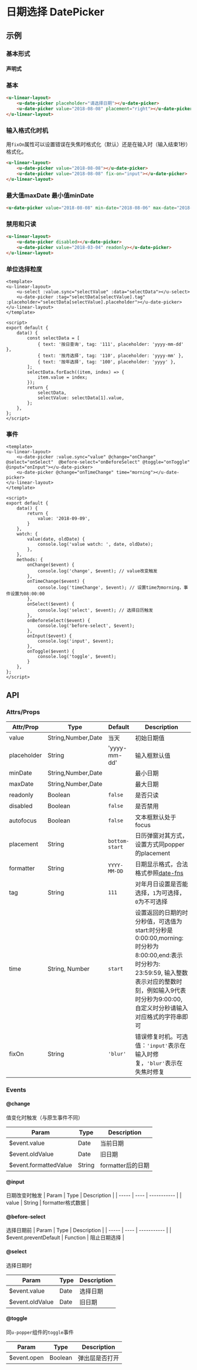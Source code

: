 # 日期选择 DatePicker

## 示例
### 基本形式

#### 声明式

### 基本
``` html
<u-linear-layout>
    <u-date-picker placeholder="请选择日期"></u-date-picker>
    <u-date-picker value="2018-08-08" placement="right"></u-date-picker>
</u-linear-layout>
```
### 输入格式化时机

用`fixOn`属性可以设置错误在失焦时格式化（默认）还是在输入时（输入结束1秒）格式化。

``` html
<u-linear-layout>
    <u-date-picker value="2018-08-08"></u-date-picker>
    <u-date-picker value="2018-08-08" fix-on="input"></u-date-picker>
</u-linear-layout>
```

### 最大值maxDate 最小值minDate
``` html
<u-date-picker value="2018-08-08" min-date="2018-08-06" max-date="2018-08-18"></u-date-picker>
```

### 禁用和只读
``` html
<u-linear-layout>
    <u-date-picker disabled></u-date-picker>
    <u-date-picker value="2018-03-04" readonly></u-date-picker>
</u-linear-layout>
```

### 单位选择粒度
``` vue
<template>
<u-linear-layout>
    <u-select :value.sync="selectValue" :data="selectData"></u-select>
    <u-date-picker :tag="selectData[selectValue].tag" :placeholder="selectData[selectValue].placeholder"></u-date-picker>
</u-linear-layout>
</template>

<script>
export default {
    data() {
        const selectData = [
            { text: '按日查询', tag: '111', placeholder: 'yyyy-mm-dd' },
            { text: '按月选择', tag: '110', placeholder: 'yyyy-mm' },
            { text: '按年选择', tag: '100', placeholder: 'yyyy' },
        ];
        selectData.forEach((item, index) => {
            item.value = index;
        });
        return {
            selectData,
            selectValue: selectData[1].value,
        };
    },
};
</script>
```

### 事件
``` vue
<template>
<u-linear-layout>
    <u-date-picker :value.sync="value" @change="onChange" @select="onSelect"  @before-select="onBeforeSelect" @toggle="onToggle" @input="onInput"></u-date-picker>
    <u-date-picker @change="onTimeChange" time="morning"></u-date-picker>
</u-linear-layout>
</template>

<script>
export default {
    data() {
        return {
            value: '2018-09-09',
        }
    },
    watch: {
        value(date, oldDate) {
            console.log('value watch: ', date, oldDate);
        },
    },
    methods: {
        onChange($event) {
            console.log('change', $event); // value改变触发
        },
        onTimeChange($event) {
            console.log('timeChange', $event); // 设置time为morning，事件设置为08:00:00
        },
        onSelect($event) {
        	console.log('select', $event); // 选择日历触发
        },
        onBeforeSelect($event) {
        	console.log('before-select', $event);
        },
        onInput($event) {
        	console.log('input', $event);
        },
        onToggle($event) {
        	console.log('toggle', $event);
        }
    },
};
</script>
```

## API
### Attrs/Props

| Attr/Prop | Type | Default | Description |
| --------- | ---- | ------- | ----------- |
| value | String,Number,Date | 当天 | 初始日期值 |
| placeholder | String | 'yyyy-mm-dd' | 输入框默认值 |
| minDate | String,Number,Date | | 最小日期 |
| maxDate | String,Number,Date | | 最大日期 |
| readonly | Boolean | `false` | 是否只读 |
| disabled | Boolean | `false` | 是否禁用 |
| autofocus | Boolean | `false` | 文本框默认处于focus |
| placement | String | `bottom-start` | 日历弹窗对其方式，设置方式同popper的placement |
| formatter | String | `YYYY-MM-DD` | 日期显示格式，合法格式参照[date-fns](https://date-fns.org/v1.29.0/docs/format) |
| tag | String | `111` | 对年月日设置是否能选择，`1`为可选择，`0`为不可选择 |
| time | String, Number | `start` | 设置返回的日期的时分秒值，可选值为start:时分秒是0:00:00,morning:时分秒为8:00:00,end:表示时分秒为: 23:59:59, 输入整数表示对应的整数时刻，例如输入9代表时分秒为9:00:00,自定义时分秒请输入对应格式的字符串即可 |
| fixOn | String | `'blur'` | 错误修复时机。可选值：`'input'`表示在输入时修复，`'blur'`表示在失焦时修复 |

### Events

#### @change

值变化时触发（与原生事件不同）

| Param | Type | Description |
| ----- | ---- | ----------- |
| $event.value | Date | 当前日期 |
| $event.oldValue | Date | 旧日期 |
| $event.formattedValue | String | formatter后的日期 |

#### @input
日期改变时触发
| Param | Type | Description |
| ----- | ---- | ----------- |
| value | String | formatter格式数据 |

#### @before-select
选择日期前
| Param | Type | Description |
| ----- | ---- | ----------- |
| $event.preventDefault | Function | 阻止日期选择 |

#### @select

选择日期时

| Param | Type | Description |
| ----- | ---- | ----------- |
| $event.value | Date | 选择日期 |
| $event.oldValue | Date | 旧日期 |

#### @toggle
同`u-popper`组件的`toggle`事件

| Param | Type | Description |
| ----- | ---- | ----------- |
| $event.open | Boolean | 弹出层是否打开 |